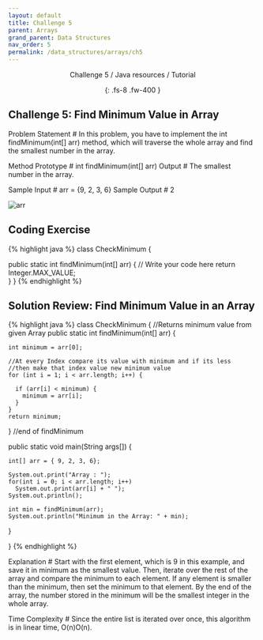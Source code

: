 ```yaml
---
layout: default
title: Challenge 5
parent: Arrays
grand_parent: Data Structures
nav_order: 5
permalink: /data_structures/arrays/ch5
---
```

<div align="center" markdown="1">
Challenge 5 / Java resources / Tutorial

{: .fs-8 .fw-400 }
</div>

## Challenge 5: Find Minimum Value in Array

Problem Statement #
In this problem, you have to implement the int findMinimum(int[] arr) method, which will traverse the whole array and find the smallest number in the array.

Method Prototype #
int findMinimum(int[] arr)
Output #
The smallest number in the array.

Sample Input #
arr = {9, 2, 3, 6}
Sample Output #
2

![arr](https://raw.githubusercontent.com/JavaLvivDev/prog-resources/master/resources/arr/arr85.png)

## Coding Exercise

{% highlight java %}
class CheckMinimum {

  public static int findMinimum(int[] arr) {
    // Write your code here
    return Integer.MAX_VALUE;        
  }
}
{% endhighlight %}

## Solution Review: Find Minimum Value in an Array

{% highlight java %}
class CheckMinimum
{
  //Returns minimum value from given Array 
  public static int findMinimum(int[] arr) {

    int minimum = arr[0];

    //At every Index compare its value with minimum and if its less 
    //then make that index value new minimum value
    for (int i = 1; i < arr.length; i++) {

      if (arr[i] < minimum) {
        minimum = arr[i];
      }
    }
    return minimum;
  } //end of findMinimum

  public static void main(String args[]) {

    int[] arr = { 9, 2, 3, 6};

    System.out.print("Array : ");
    for(int i = 0; i < arr.length; i++)
      System.out.print(arr[i] + " ");
    System.out.println();

    int min = findMinimum(arr);
    System.out.println("Minimum in the Array: " + min);

  }

} 
{% endhighlight %}

Explanation #
Start with the first element, which is 9 in this example, and save it in minimum as the smallest value. Then, iterate over the rest of the array and compare the minimum to each element. If any element is smaller than the minimum, then set the minimum to that element. By the end of the array, the number stored in the minimum will be the smallest integer in the whole array.

Time Complexity #
Since the entire list is iterated over once, this algorithm is in linear time, O(n)O(n).